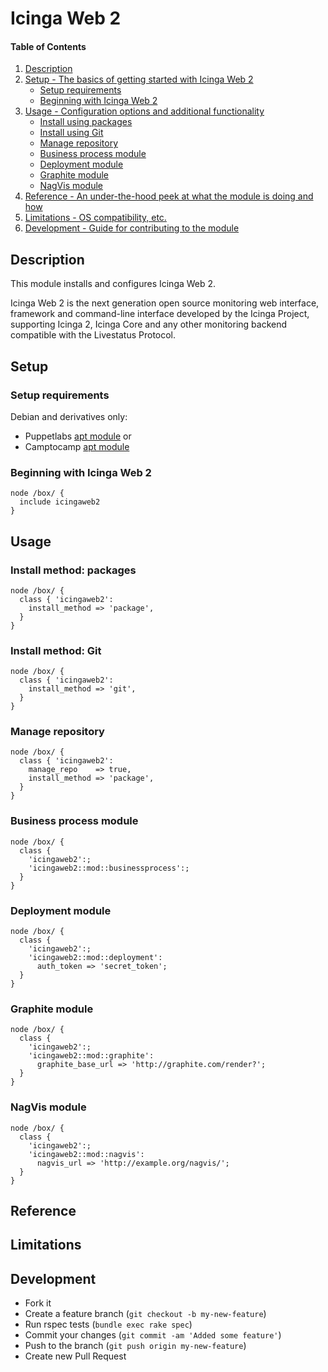 # Icinga Web 2

#### Table of Contents

1. [Description](#description)
2. [Setup - The basics of getting started with Icinga Web 2](#setup)
    * [Setup requirements](#setup-requirements)
    * [Beginning with Icinga Web 2](#beginning-with-icinga-web-2)
3. [Usage - Configuration options and additional functionality](#usage)
    * [Install using packages](#install-using-packages)
    * [Install using Git](#install-using-git)
    * [Manage repository](#manage-repository)
    * [Business process module](#business-process-module)
    * [Deployment module](#deployment-module)
    * [Graphite module](#graphite-module)
    * [NagVis module](#nagvis-module)
4. [Reference - An under-the-hood peek at what the module is doing and how](#reference)
5. [Limitations - OS compatibility, etc.](#limitations)
6. [Development - Guide for contributing to the module](#development)

## Description

This module installs and configures Icinga Web 2.

Icinga Web 2 is the next generation open source monitoring web interface, framework and command-line interface developed by the Icinga Project, supporting Icinga 2, Icinga Core and any other monitoring backend compatible with the Livestatus Protocol.

## Setup

### Setup requirements

Debian and derivatives only:

* Puppetlabs [apt module](https://github.com/puppetlabs/puppetlabs-apt) or
* Camptocamp [apt module](https://github.com/camptocamp/puppet-apt)

### Beginning with Icinga Web 2

    node /box/ {
      include icingaweb2
    }

## Usage

### Install method: packages

    node /box/ {
      class { 'icingaweb2':
        install_method => 'package',
      }
    }

### Install method: Git

    node /box/ {
      class { 'icingaweb2':
        install_method => 'git',
      }
    }

### Manage repository

    node /box/ {
      class { 'icingaweb2':
        manage_repo    => true,
        install_method => 'package',
      }
    }

### Business process module

    node /box/ {
      class {
        'icingaweb2':;
        'icingaweb2::mod::businessprocess':;
      }
    }

### Deployment module

    node /box/ {
      class {
        'icingaweb2':;
        'icingaweb2::mod::deployment':
          auth_token => 'secret_token';
      }
    }

### Graphite module

    node /box/ {
      class {
        'icingaweb2':;
        'icingaweb2::mod::graphite':
          graphite_base_url => 'http://graphite.com/render?';
      }
    }

### NagVis module

    node /box/ {
      class {
        'icingaweb2':;
        'icingaweb2::mod::nagvis':
          nagvis_url => 'http://example.org/nagvis/';
      }
    }


## Reference

## Limitations

## Development

* Fork it
* Create a feature branch (`git checkout -b my-new-feature`)
* Run rspec tests (`bundle exec rake spec`)
* Commit your changes (`git commit -am 'Added some feature'`)
* Push to the branch (`git push origin my-new-feature`)
* Create new Pull Request


